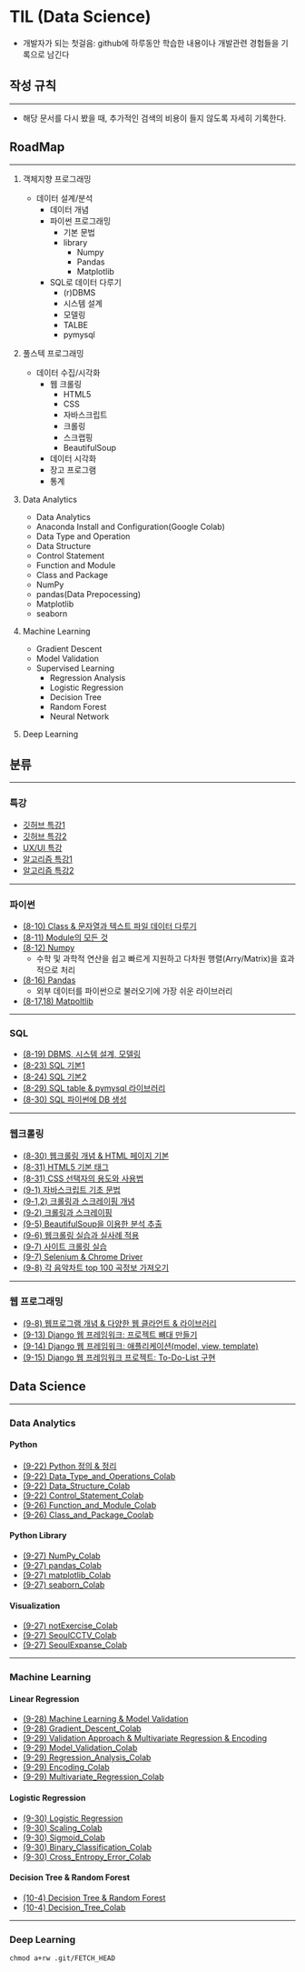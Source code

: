 # TIL (Data Science)
- 개발자가 되는 첫걸음: github에 하루동안 학습한 내용이나 개발관련 경험들을 기록으로 남긴다
## 작성 규칙
---
- 해당 문서를 다시 봤을 때, 추가적인 검색의 비용이 들지 않도록 자세히 기록한다. 
## RoadMap
---
1. 객체지향 프로그래밍
   - 데이터 설계/분석
     - 데이터 개념
     - 파이썬 프로그래밍   
       - 기본 문법
       - library 
         - Numpy
         - Pandas
         - Matplotlib
     - SQL로 데이터 다루기 
       - (r)DBMS
       - 시스템 설계 
       - 모델링
       - TALBE
       - pymysql
2. 풀스텍 프로그래밍
   -  데이터 수집/시각화
      -  웹 크롤링
         -  HTML5
         -  CSS
         -  자바스크립트
         -  크롤링
         -  스크랩핑
         -  BeautifulSoup 
      -  데이터 시각화 
      -  장고 프로그램
      -  통계

3. Data Analytics
   - Data Analytics
   - Anaconda Install and Configuration(Google Colab)
   - Data Type and Operation
   - Data Structure
   - Control Statement
   - Function and Module
   - Class and Package
   - NumPy
   - pandas(Data Prepocessing)
   - Matplotlib
   - seaborn 
4. Machine Learning
   - Gradient Descent
   - Model Validation
   - Supervised Learning
      - Regression Analysis
      - Logistic Regression
      - Decision Tree
      - Random Forest
      - Neural Network
   
5. Deep Learning

<!-- 3. 문제해결을 위한 빅데이터 구현 (DS, DE)
   - 기계학습
   - 지도/비지도 학습 개념과 알고리즘(DS, DE)
   - 문제 정의와 신경기반 알고리즘 모델링(DS)
4. 문제해결을 위한 빅데이터 활용 
   - 공공데이터를 활용한 머신러닝 기반 예측 모델 구현 PJT (DS)
   - 대용량 데이터 처리 플랫폼 구축 및 학습용 데이터 구축 (DE) -->

## 분류
---
### 특강
- [깃허브 특강1](https://github.com/Calcious98/TIL/blob/89af6094c7210d8a68a2297bd2f13a13a185f331/git/8-8.md)
- [깃허브 특강2](https://github.com/Calcious98/TIL/blob/89af6094c7210d8a68a2297bd2f13a13a185f331/git/8-9.md)
- [UX/UI 특강](https://github.com/Calcious98/TIL/blob/83171221fa97903f0c26998bb8c60e1e8cd4a2d9/%ED%8A%B9%EA%B0%95/UI-UX.md)
- [알고리즘 특강1](https://github.com/Calcious98/TIL/blob/7352e6838673b3a79fd7b2d2ecacc1c10cac1e0f/%ED%8A%B9%EA%B0%95/%EC%95%8C%EA%B3%A0%EB%A6%AC%EC%A6%98.md)
- [알고리즘 특강2](https://github.com/Calcious98/TIL/blob/420ea26cebe48e6c1c63b34751bb492dc2eb0c12/%ED%8A%B9%EA%B0%95/%EC%95%8C%EA%B3%A0%EB%A6%AC%EC%A6%982.md)

---
### 파이썬
- [(8-10) Class & 문자열과 텍스트 파일 데이터 다루기](https://github.com/Calcious98/TIL/blob/327cf20539d247c65d1a042b2394bbb5614e332d/python/8-10.md)
- [(8-11) Module의 모든 것](https://github.com/Calcious98/TIL/blob/ace1365274edb838ad9861504fdd4b1b9f356ebc/python/8-11-module.md)
- [(8-12) Numpy](https://github.com/Calcious98/TIL/blob/ace1365274edb838ad9861504fdd4b1b9f356ebc/python/8-12.md)
   - 수학 및 과학적 연산을 쉽고 빠르게 지원하고 다차원 행렬(Arry/Matrix)을 효과적으로 처리
- [(8-16) Pandas](https://github.com/Calcious98/TIL/blob/4d1a85c100762de4bacd750d437671e6427728b1/python/8-16.md)
   - 외부 데이터를 파이썬으로 불러오기에 가장 쉬운 라이브러리
- [(8-17,18) Matpoltlib](https://github.com/Calcious98/TIL/blob/4d1a85c100762de4bacd750d437671e6427728b1/python/8-17.md)

---
### SQL
- [(8-19) DBMS, 시스템 설계, 모델링](https://github.com/Calcious98/TIL/blob/470143954c1d4e12b2781d74ec4370d644cf8a79/SQL/8-19.md)
- [(8-23) SQL 기본1](https://github.com/Calcious98/TIL/blob/470143954c1d4e12b2781d74ec4370d644cf8a79/SQL/8-23.md)
- [(8-24) SQL 기본2](https://github.com/Calcious98/TIL/blob/1b9f35f9fa377a1a7f60159bbf8d170eb9e9601b/SQL/8-24.md)
- [(8-29) SQL table & pymysql 라이브러리](https://github.com/Calcious98/TIL/blob/932469364c243862e0329f6eb99ecf735a7c0513/SQL/8-29.md)
- [(8-30) SQL 파이썬에 DB 생성](https://github.com/Calcious98/TIL/blob/932469364c243862e0329f6eb99ecf735a7c0513/SQL/8-30.md)

---
### 웹크롤링
- [(8-30) 웹크롤링 개념 & HTML 페이지 기본](https://github.com/Calcious98/TIL/blob/b137bde14c36b047bbd43f882632b193e384e3ef/webCrawling/8-30.md)
- [(8-31) HTML5 기본 태그](https://github.com/Calcious98/TIL/blob/daa2271a8831272eebffd0eaddace10dd06c090f/webCrawling/8-31.md)
- [(8-31) CSS 선택자의 용도와 사용법](https://github.com/Calcious98/TIL/blob/69e0f57c5004a884ce9000ccb94ea84932e41661/webCrawling/8-31-2.md)
- [(9-1) 자바스크립트 기초 문법](https://github.com/Calcious98/TIL/blob/69e0f57c5004a884ce9000ccb94ea84932e41661/webCrawling/9-1.md)
- [(9-1,2) 크롤링과 스크레이핑 개념](https://github.com/Calcious98/TIL/blob/749a7657b783349a2505416a378781f64fdb386d/webCrawling/9-1-2.md)
- [(9-2) 크롤링과 스크레이핑](https://github.com/Calcious98/TIL/blob/35f8aafa796ee83da5bd54da791da039ad083204/webCrawling/9-2.md)
- [(9-5) BeautifulSoup을 이용한 분석 추출](https://github.com/Calcious98/TIL/blob/a3d4348c2a0ebd022cb9d1fd6739bb2a68a0c5a8/webCrawling/9-5.md)
- [(9-6) 웹크롤링 실습과 실사례 적용](https://github.com/Calcious98/TIL/blob/a3d4348c2a0ebd022cb9d1fd6739bb2a68a0c5a8/webCrawling/9-6.md)
- [(9-7) 사이트 크롤링 실습](https://github.com/Calcious98/TIL/blob/a3d4348c2a0ebd022cb9d1fd6739bb2a68a0c5a8/webCrawling/9-7.md)
- [(9-7) Selenium & Chrome Driver](https://github.com/Calcious98/TIL/blob/a3d4348c2a0ebd022cb9d1fd6739bb2a68a0c5a8/webCrawling/9-7-2.md)
- [(9-8) 각 음악차트 top 100 곡정보 가져오기](https://github.com/Calcious98/TIL/blob/d52ccd591b04f7d7dba8b14aa75cf7f01e3f85b2/webCrawling/9-8.md)

---
### 웹 프로그래밍

- [(9-8) 웹프로그램 개념 & 다양한 웹 클라언트 & 라이브러리](https://github.com/Calcious98/TIL/blob/d52ccd591b04f7d7dba8b14aa75cf7f01e3f85b2/webPrograming/9-8.md)
- [(9-13) Django 웹 프레임워크: 프로젝트 뼈대 만들기](https://github.com/Calcious98/TIL/blob/419a96c68f99a41e6a0a907dc87ef9583084fc4b/webPrograming/9-13.md)
- [(9-14) Django 웹 프레임워크: 애플리케이션(model, view, template)](https://github.com/Calcious98/TIL/blob/419a96c68f99a41e6a0a907dc87ef9583084fc4b/webPrograming/9-14.md)
- [(9-15) Django 웹 프레임워크 프로젝트: To-Do-List 구현](https://github.com/Calcious98/TIL/blob/949a20b73efb92f7f9de6ebc67896a3d0550a819/webPrograming/9-15.md)


## Data Science 
---
### Data Analytics
#### Python 
- [(9-22) Python 정의 & 정리](https://github.com/Calcious98/TIL/blob/117c015e7fb22c2b3eba8b6c37867ed29fe99a35/Data_Science/9-22.md)
- [(9-22) Data_Type_and_Operations_Colab](https://github.com/Calcious98/TIL/blob/117c015e7fb22c2b3eba8b6c37867ed29fe99a35/Data_Science/%5B003%5D_Data_Type_and_Operations_ipynb%EC%9D%98_%EC%82%AC%EB%B3%B8.ipynb)
- [(9-22) Data_Structure_Colab](https://github.com/Calcious98/TIL/blob/117c015e7fb22c2b3eba8b6c37867ed29fe99a35/Data_Science/%5B004%5D_Data_Structure.ipynb)
- [(9-22) Control_Statement_Colab](https://github.com/Calcious98/TIL/blob/117c015e7fb22c2b3eba8b6c37867ed29fe99a35/Data_Science/%5B005%5D_Control_Statement.ipynb)
- [(9-26) Function_and_Module_Colab](https://github.com/Calcious98/TIL/blob/2aa87333bf299a795a3b97e691387e79bee287d5/Data_Analytics/%5B006%5D_Function_and_Module.ipynb)
- [(9-26) Class_and_Package_Coolab](https://github.com/Calcious98/TIL/blob/2aa87333bf299a795a3b97e691387e79bee287d5/Data_Analytics/%5B007%5D_Class_and_Package.ipynb)
#### Python Library
- [(9-27) NumPy_Colab](https://github.com/Calcious98/TIL/blob/2aa87333bf299a795a3b97e691387e79bee287d5/Data_Analytics/%5B008%5D_NumPy.ipynb)
- [(9-27) pandas_Colab](https://github.com/Calcious98/TIL/blob/2aa87333bf299a795a3b97e691387e79bee287d5/Data_Analytics/%5B009%5D_pandas.ipynb)
- [(9-27) matplotlib_Colab](https://github.com/Calcious98/TIL/blob/7d552f43fd05bde09ea7595f0f4d67c3e1de525d/Data_Analytics/%5B010%5D_matplotlib.ipynb)
- [(9-27) seaborn_Colab](https://github.com/Calcious98/TIL/blob/7d552f43fd05bde09ea7595f0f4d67c3e1de525d/Data_Analytics/%5B011%5D_seaborn.ipynb)
#### Visualization
- [(9-27) notExercise_Colab](https://github.com/Calcious98/TIL/blob/157a24fbcb6248d9a8f08694e23be915bf9d738b/Data_Analytics/001_notExercise.ipynb)
- [(9-27) SeoulCCTV_Colab](https://github.com/Calcious98/TIL/blob/157a24fbcb6248d9a8f08694e23be915bf9d738b/Data_Analytics/002_Seoul_CCTV.ipynb)
- [(9-27) SeoulExpanse_Colab](https://github.com/Calcious98/TIL/blob/157a24fbcb6248d9a8f08694e23be915bf9d738b/Data_Analytics/003_Seoul_Expense.ipynb)

---
### Machine Learning
#### Linear Regression
- [(9-28) Machine Learning & Model Validation](https://github.com/Calcious98/TIL/blob/5e7e5b8e0e4783bf9eee01903d10aa39c0eab99f/Machine_Learning/9-28.md)
- [(9-28) Gradient_Descent_Colab](https://github.com/Calcious98/TIL/blob/5e7e5b8e0e4783bf9eee01903d10aa39c0eab99f/Machine_Learning/Gradient_Descent.ipynb)
- [(9-29) Validation Approach & Multivariate Regression & Encoding](https://github.com/Calcious98/TIL/blob/06e83fceff959363747dac37d52f7d67f23414f9/Machine_Learning/9-29.md)
- [(9-29) Model_Validation_Colab](https://github.com/Calcious98/TIL/blob/06e83fceff959363747dac37d52f7d67f23414f9/Machine_Learning/2.Model_Validation/Model_Validation.ipynb)
- [(9-29) Regression_Analysis_Colab](https://github.com/Calcious98/TIL/blob/06e83fceff959363747dac37d52f7d67f23414f9/Machine_Learning/3.Regression_Analysis/001_Regression_Analysis.ipynb)
- [(9-29) Encoding_Colab](https://github.com/Calcious98/TIL/blob/06e83fceff959363747dac37d52f7d67f23414f9/Machine_Learning/3.Regression_Analysis/002_Encoding.ipynb)
- [(9-29) Multivariate_Regression_Colab](https://github.com/Calcious98/TIL/blob/06e83fceff959363747dac37d52f7d67f23414f9/Machine_Learning/3.Regression_Analysis/003_Multivariate_Regression.ipynb)

#### Logistic Regression
- [(9-30) Logistic Regression](https://github.com/Calcious98/TIL/blob/06e83fceff959363747dac37d52f7d67f23414f9/Machine_Learning/9-30.md)
- [(9-30) Scaling_Colab](https://github.com/Calcious98/TIL/blob/06e83fceff959363747dac37d52f7d67f23414f9/Machine_Learning/3.Regression_Analysis/004_Scaling.ipynb)
- [(9-30) Sigmoid_Colab](https://github.com/Calcious98/TIL/blob/06e83fceff959363747dac37d52f7d67f23414f9/Machine_Learning/4.Logistic_Regression/001_Sigmoid.ipynb)
- [(9-30) Binary_Classification_Colab](https://github.com/Calcious98/TIL/blob/06e83fceff959363747dac37d52f7d67f23414f9/Machine_Learning/4.Logistic_Regression/002_Binary_Classification.ipynb)
- [(9-30) Cross_Entropy_Error_Colab](https://github.com/Calcious98/TIL/blob/06e83fceff959363747dac37d52f7d67f23414f9/Machine_Learning/4.Logistic_Regression/003_Cross_Entropy_Error.ipynb)

#### Decision Tree & Random Forest
- [(10-4) Decision Tree & Random Forest](https://github.com/Calcious98/TIL/blob/d199511ab70bc156b198d971fbfcfe98761824b7/Machine_Learning/10-4.md)
- [(10-4) Decision_Tree_Colab](https://colab.research.google.com/drive/1bJCcFON5LMq5QIulip0JtM1KZaFFskhC?usp=sharing)

---
### Deep Learning



``` git
chmod a+rw .git/FETCH_HEAD 